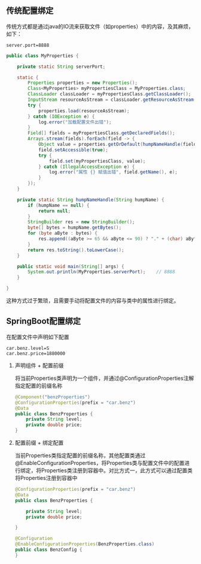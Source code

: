 ## 传统配置绑定

传统方式都是通过java的IO流来获取文件（如properties）中的内容，及其麻烦，如下：

```properties
server.port=8888
```

```java
public class MyProperties {

    private static String serverPort;

    static {
        Properties properties = new Properties();
        Class<MyProperties> myPropertiesClass = MyProperties.class;
        ClassLoader classLoader = myPropertiesClass.getClassLoader();
        InputStream resourceAsStream = classLoader.getResourceAsStream("application.properties");
        try {
            properties.load(resourceAsStream);
        } catch (IOException e) {
            log.error("加载配置文件出错");
        }
        Field[] fields = myPropertiesClass.getDeclaredFields();
        Arrays.stream(fields).forEach(field -> {
            Object value = properties.getOrDefault(humpNameHandle(field.getName()), null);
            field.setAccessible(true);
            try {
                field.set(myPropertiesClass, value);
            } catch (IllegalAccessException e) {
                log.error("属性 {} 赋值出错", field.getName(), e);
            }
        });
    }

    private static String humpNameHandle(String humpName) {
        if (humpName == null) {
            return null;
        }
        StringBuilder res = new StringBuilder();
        byte[] bytes = humpName.getBytes();
        for (byte aByte : bytes) {
            res.append((aByte >= 65 && aByte <= 90) ? "." + (char) aByte : (char) aByte);
        }
        return res.toString().toLowerCase();
    }

    public static void main(String[] args) {
        System.out.println(MyProperties.serverPort);	// 8888
    }

}
```

这种方式过于繁琐，且需要手动将配置文件的内容与类中的属性进行绑定。



## SpringBoot配置绑定

在配置文件中声明如下配置

```properties
car.benz.level=S
car.benz.price=1880000
```

1. 声明组件 + 配置前缀

   将当前Properties类声明为一个组件，并通过@ConfigurationProperties注解指定配置的前缀名称

   ```java
   @Component("benzProperties")
   @ConfigurationProperties(prefix = "car.benz")
   @Data
   public class BenzProperties {
       private String level;
       private double price;
   }
   ```

2. 配置前缀 + 绑定配置

   当前Properties类指定配置的前缀名称，其他配置类通过@EnableConfigurationProperties，将Properties类与配置文件中的配置进行绑定，将Properties类注册到容器中。对比方式一，此方式可以通过配置类将Properties注册到容器中

   ```java
   @ConfigurationProperties(prefix = "car.benz")
   @Data
   public class BenzProperties {
   
       private String level;
       private double price;
   
   }
   ```

   ```java
   @Configuration
   @EnableConfigurationProperties(BenzProperties.class)
   public class BenzConfig {
   }
   ```

